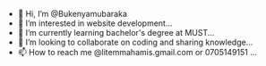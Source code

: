 - 👋 Hi, I’m @Bukenyamubaraka
- 👀 I’m interested in website development...
- 🌱 I’m currently learning bachelor's degree at MUST...
- 💞️ I’m looking to collaborate on coding and sharing knowledge...
- 📫 How to reach me @litemmahamis.gmail.com or 0705149151
...

<!---
Bukenyamubaraka/Bukenyamubaraka is a ✨ special ✨ repository because its `README.md` (this file) appears on your GitHub profile.
You can click the Preview link to take a look at your changes.
--->
